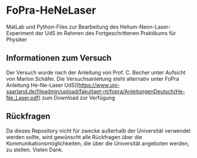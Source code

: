 # FoPra-HeNeLaser
MatLab und Python-Files zur Bearbeitung des Helium-Neon-Laser-Experiment der UdS im Rahmen des Fortgeschrittenen Praktikums für Physiker

## Informationen zum Versuch
Der Versuch wurde nach der Anleitung von Prof. C. Becher unter Aufsicht von Marlon Schäfer. Die Versuchsanleitung steht alternativ unter FoPra Anleitung He-Ne-Laser UdS](https://www.uni-saarland.de/fileadmin/upload/fakultaet-nt/fopra/AnleitungenDeutsch/He-Ne_Laser.pdf) zum Download zur Verfügung

## Rückfragen
Da dieses Repository nicht für zwecke außerhalb der Universität verwendet werden sollte, wird gewünscht alle Rückfragen über die Kommunikationsmöglichkeiten, die über die Universität angeboten werden, zu stellen. Vielen Dank.
